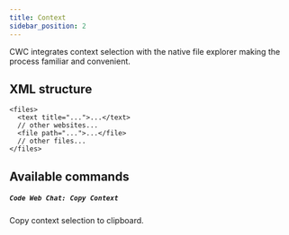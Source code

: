 ```yaml
---
title: Context
sidebar_position: 2
---
```


CWC integrates context selection with the native file explorer making the process familiar and convenient.

## XML structure

```
<files>
  <text title="...">...</text>
  // other websites...
  <file path="...">...</file>
  // other files...
</files>
```

## Available commands

##### `Code Web Chat: Copy Context`

Copy context selection to clipboard.
